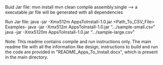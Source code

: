 Buid Jar file:
mvn install
mvn clean compile assembly:single  --> a executable jar file will be generated with all dependencies

Run Jar file:
java -jar -Xmx512m AppsToInstall-1.0.jar <Path_To_CSV_File>
Examples-
java -jar -Xmx512m AppsToInstall-1.0.jar “…/sample-small.csv” 
java -jar -Xmx5120m AppsToInstall-1.0.jar “…/sample-large.csv” 

Note: This readme contains compile and run instructions only. 
The main readme file with all the information like design, 
instructions to build and run the code are provided in "README_Apps_To_Install.docx", which is present in the main directory.
